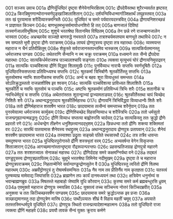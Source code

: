 001  सञ्जय उवाच
001a द्रौणिर्युधिष्ठिरं दृष्ट्वा शैनेयेनाभिरक्षितम्
001c द्रौपदेयैस्तथा शूरैरभ्यवर्तत हृष्टवत्
002a किरन्निषुगणान्घोरान्स्वर्णपुङ्खाञ्शिलाशितान्
002c दर्शयन्विविधान्मार्गाञ्शिक्षार्थं लघुहस्तवत्
003a ततः खं पूरयामास शरैर्दिव्यास्त्रमन्त्रितैः
003c युधिष्ठिरं च समरे पर्यवारयदस्त्रवित्
004a द्रौणायनिशरच्छन्नं न प्राज्ञायत किञ्चन
004c बाणभूतमभूत्सर्वमायोधनशिरो हि तत्
005a बाणजालं दिविष्ठं तत्स्वर्णजालविभूषितम्
005c शुशुभे भरतश्रेष्ठ वितानमिव विष्ठितम्
006a तेन छन्ने रणे राजन्बाणजालेन भास्वता
006c अभ्रच्छायेव सञ्जज्ञे बाणरुद्धे नभस्तले
007a तत्राश्चर्यमपश्याम बाणभूते तथाविधे
007c न स्म सम्पतते भूमौ दृष्ट्वा द्रौणेः पराक्रमम्
008a लाघवं द्रोणपुत्रस्य दृष्ट्वा तत्र महारथाः
008c व्यस्मयन्त महाराज न चैनं प्रतिवीक्षितुम्
008e शेकुस्ते सर्वराजानस्तपन्तमिव भास्करम्
009a सात्यकिर्यतमानस्तु धर्मराजश्च पाण्डवः
009c तथेतराणि सैन्यानि न स्म चक्रुः पराक्रमम्
010a वध्यमाने ततः सैन्ये द्रौपदेया महारथाः
010c सात्यकिर्धर्मराजश्च पाञ्चालाश्चापि सङ्गताः
010e त्यक्त्वा मृत्युभयं घोरं द्रौणायनिमुपाद्रवन्
011a सात्यकिः पञ्चविंशत्या द्रौणिं विद्ध्वा शिलामुखैः
011c पुनर्विव्याध नाराचैः सप्तभिः स्वर्णभूषितैः
012a युधिष्ठिरस्त्रिसप्तत्या प्रतिविन्ध्यश्च सप्तभिः
012c श्रुतकर्मा त्रिभिर्बाणैः श्रुतकीर्तिस्तु सप्तभिः
013a सुतसोमश्च नवभिः शतानीकश्च सप्तभिः
013c अन्ये च बहवः शूरा विव्यधुस्तं समन्ततः
014a सोऽतिक्रुद्धस्ततो राजन्नाशीविष इव श्वसन्
014c सात्यकिं पञ्चविंशत्या प्राविध्यत शिलाशितैः
015a श्रुतकीर्तिं च नवभिः सुतसोमं च पञ्चभिः
015c अष्टभिः श्रुतकर्माणं प्रतिविन्ध्यं त्रिभिः शरैः
015e शतानीकं च नवभिर्धर्मपुत्रं च सप्तभिः
016a अथेतरांस्ततः शूरान्द्वाभ्यां द्वाभ्यामताडयत्
016c श्रुतकीर्तेस्तथा चापं चिच्छेद निशितैः शरैः
017a अथान्यद्धनुरादाय श्रुतकीर्तिर्महारथः
017c द्रौणायनिं त्रिभिर्विद्ध्वा विव्याधान्यैः शितैः शरैः
018a ततो द्रौणिर्महाराज शरवर्षेण भारत
018c छादयामास तत्सैन्यं समन्ताच्च शरैर्नृपान्
019a ततः पुनरमेयात्मा धर्मराजस्य कार्मुकम्
019c द्रौणिश्चिच्छेद विहसन्विव्याध च शरैस्त्रिभिः
020a ततो धर्मसुतो राजन्प्रगृह्यान्यन्महद्धनुः
020c द्रौणिं विव्याध सप्तत्या बाह्वोरुरसि चार्दयत्
021a सात्यकिस्तु ततः क्रुद्धो द्रौणेः प्रहरतो रणे
021c अर्धचन्द्रेण तीक्ष्णेन धनुश्छित्त्वानदद्भृशम्
022a छिन्नधन्वा ततो द्रौणिः शक्त्या शक्तिमतां वरः
022c सारथिं पातयामास शैनेयस्य रथाद्द्रुतम्
023a अथान्यद्धनुरादाय द्रोणपुत्रः प्रतापवान्
023c शैनेयं शरवर्षेण छादयामास भारत
024a तस्याश्वाः प्रद्रुताः सङ्ख्ये पतिते रथसारथौ
024c तत्र तत्रैव धावन्तः समदृश्यन्त भारत
025a युधिष्ठिरपुरोगास्ते द्रौणिं शस्त्रभृतां वरम्
025c अभ्यवर्षन्त वेगेन विसृजन्तः शिताञ्शरान्
026a आगच्छमानांस्तान्दृष्ट्वा रौद्ररूपान्परन्तपः
026c प्रहसन्प्रतिजग्राह द्रोणपुत्रो महारणे
027a ततः शरशतज्वालः सेनाकक्षं महारथः
027c द्रौणिर्ददाह समरे कक्षमग्निर्यथा वने
028a तद्बलं पाण्डुपुत्रस्य द्रोणपुत्रप्रतापितम्
028c चुक्षुभे भरतश्रेष्ठ तिमिनेव नदीमुखम्
029a दृष्ट्वा ते च महाराज द्रोणपुत्रपराक्रमम्
029c निहतान्मेनिरे सर्वान्पाण्डून्द्रोणसुतेन वै
030a युधिष्ठिरस्तु त्वरितो द्रौणिं श्लिष्य महारथम्
030c अब्रवीद्द्रोणपुत्रं तु रोषामर्षसमन्वितः
031a नैव नाम तव प्रीतिर्नैव नाम कृतज्ञता
031c यतस्त्वं पुरुषव्याघ्र मामेवाद्य जिघांससि
032a ब्राह्मणेन तपः कार्यं दानमध्ययनं तथा
032c क्षत्रियेण धनुर्नाम्यं स भवान्ब्राह्मणब्रुवः
033a मिषतस्ते महाबाहो जेष्यामि युधि कौरवान्
033c कुरुष्व समरे कर्म ब्रह्मबन्धुरसि ध्रुवम्
034a एवमुक्तो महाराज द्रोणपुत्रः स्मयन्निव
034c युक्तत्वं तच्च सञ्चिन्त्य नोत्तरं किञ्चिदब्रवीत्
035a अनुक्त्वा च ततः किञ्चिच्छरवर्षेण पाण्डवम्
035c छादयामास समरे क्रुद्धोऽन्तक इव प्रजाः
036a सञ्छाद्यमानस्तु तदा द्रोणपुत्रेण मारिष
036c पार्थोऽपयातः शीघ्रं वै विहाय महतीं चमूम्
037a अपयाते ततस्तस्मिन्धर्मपुत्रे युधिष्ठिरे
037c द्रोणपुत्रः स्थितो राजन्प्रत्यादेशान्महात्मनः
038a ततो युधिष्ठिरो राजा त्यक्त्वा द्रौणिं महाहवे
038c प्रययौ तावकं सैन्यं युक्तः क्रूराय कर्मणे

